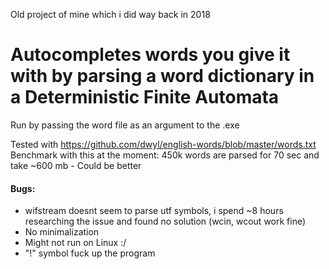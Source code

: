 Old project of mine which i did way back in 2018

# Autocompletes words you give it with by parsing a word dictionary in a Deterministic Finite Automata

Run by passing the word file as an argument to the .exe

Tested with https://github.com/dwyl/english-words/blob/master/words.txt
Benchmark with this at the moment:
450k words are parsed for 70 sec and take ~600 mb - Could be better

#### Bugs:
* wifstream doesnt seem to parse utf symbols, i spend ~8 hours researching the
issue and found no solution (wcin, wcout work fine)
* No minimalization
* Might not run on Linux :/
* "!" symbol fuck up the program